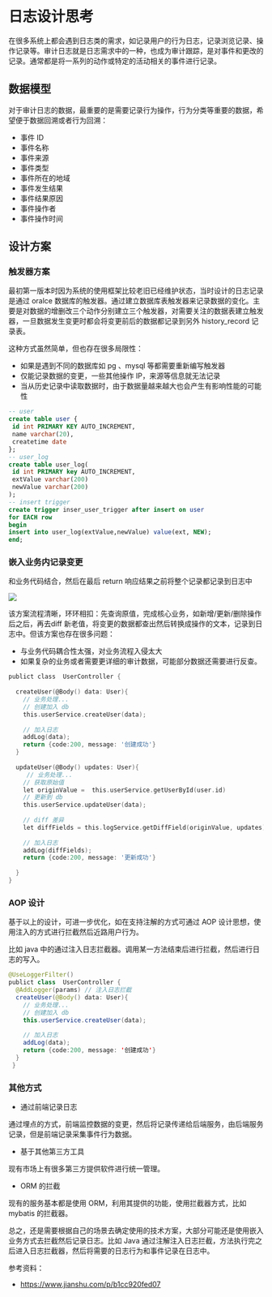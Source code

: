 # 日志设计思考

在很多系统上都会遇到日志类的需求，如记录用户的行为日志，记录浏览记录、操作记录等。审计日志就是日志需求中的一种，也成为审计跟踪，是对事件和更改的记录。通常都是将一系列的动作或特定的活动相关的事件进行记录。

## 数据模型

对于审计日志的数据，最重要的是需要记录行为操作，行为分类等重要的数据，希望便于数据回溯或者行为回溯：

- 事件 ID
- 事件名称
- 事件来源
- 事件类型
- 事件所在的地域
- 事件发生结果
- 事件结果原因
- 事件操作者
- 事件操作时间

## 设计方案

### 触发器方案

最初第一版本时因为系统的使用框架比较老旧已经维护状态，当时设计的日志记录是通过 oralce 数据库的触发器。通过建立数据库表触发器来记录数据的变化。主要是对数据的增删改三个动作分别建立三个触发器，对需要关注的数据表建立触发器，一旦数据发生变更时都会将变更前后的数据都记录到另外 history_record 记录表。

这种方式虽然简单，但也存在很多局限性：

- 如果是遇到不同的数据库如 pg 、mysql 等都需要重新编写触发器
- 仅能记录数据的变更，一些其他操作 IP，来源等信息就无法记录
- 当从历史记录中读取数据时，由于数据量越来越大也会产生有影响性能的可能性

```sql
-- user
create table user {
 id int PRIMARY KEY AUTO_INCREMENT,
 name varchar(20),
 createtime date
};
-- user_log 
create table user_log(
 id int PRIMARY key AUTO_INCREMENT,
 extValue varchar(200)
 newValue varchar(200)
);
-- insert trigger
create trigger inser_user_trigger after insert on user
for EACH row
begin
insert into user_log(extValue,newValue) value(ext, NEW);
end;
```

### 嵌入业务内记录变更

和业务代码结合，然后在最后 return 响应结果之前将整个记录都记录到日志中

![](https://cdn.nlark.com/yuque/0/2022/jpeg/25403370/1656461535836-d7e5db9b-780c-420b-9faf-2060c8bd4a76.jpeg)

该方案流程清晰，环环相扣：先查询原值，完成核心业务，如新增/更新/删除操作后之后，再去diff 新老值，将变更的数据都查出然后转换成操作的文本，记录到日志中。但该方案也存在很多问题：

- 与业务代码耦合性太强，对业务流程入侵太大
- 如果复杂的业务或者需要更详细的审计数据，可能部分数据还需要进行反查。

```go
publict class  UserController {
  
  createUser(@Body() data: User){
    // 业务处理...
    // 创建加入 db
    this.userService.createUser(data);
    
    // 加入日志
    addLog(data);
    return {code:200, message: '创建成功'}
  }
  
  updateUser(@Body() updates: User){
     // 业务处理...
    // 获取原始值
    let originValue =  this.userService.getUserById(user.id)
    // 更新到 db
    this.userService.updateUser(data);
    
    // diff 差异
    let diffFields = this.logService.getDiffField(originValue, updates)
    
    // 加入日志
    addLog(diffFields);
    return {code:200, message: '更新成功'}
  
  }
}
```

### AOP 设计

基于以上的设计，可进一步优化，如在支持注解的方式可通过 AOP 设计思想，使用注入的方式进行拦截然后近路用户行为。

比如 java 中的通过注入日志拦截器。调用某一方法结束后进行拦截，然后进行日志的写入。

```java
@UseLoggerFilter()
publict class  UserController {
  @AddLogger(params) // 注入日志拦截
  createUser(@Body() data: User){
    // 业务处理...
    // 创建加入 db
    this.userService.createUser(data);
    
    // 加入日志
    addLog(data);
    return {code:200, message: '创建成功'}
  }
 }
```

### 其他方式

- 通过前端记录日志

通过埋点的方式，前端监控数据的变更，然后将记录传递给后端服务，由后端服务记录，但是前端记录采集事件行为数据。

- 基于其他第三方工具

现有市场上有很多第三方提供软件进行统一管理。

- ORM 的拦截

现有的服务基本都是使用 ORM，利用其提供的功能，使用拦截器方式，比如 mybatis 的拦截器。

总之，还是需要根据自己的场景去确定使用的技术方案，大部分可能还是使用嵌入业务方式去拦截然后记录日志。比如 Java 通过注解注入日志拦截，方法执行完之后进入日志拦截器，然后将需要的日志行为和事件记录在日志中。

参考资料：

- https://www.jianshu.com/p/b1cc920fed07
